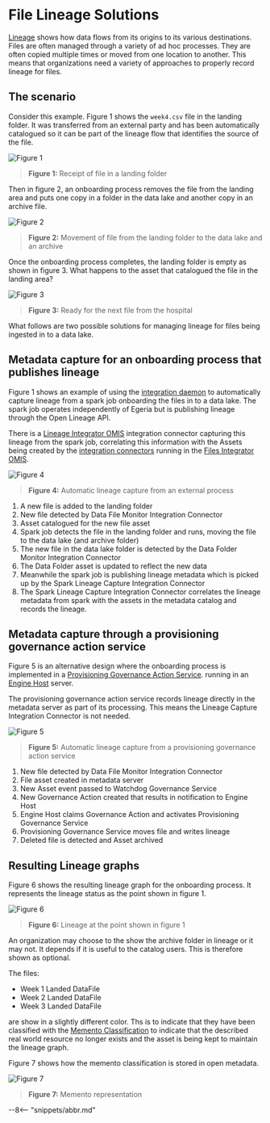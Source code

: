 <!-- SPDX-License-Identifier: CC-BY-4.0 -->
<!-- Copyright Contributors to the Egeria project. -->

# File Lineage Solutions

[Lineage](/egeria-docs/features/lineage-management/overview) shows how data flows from its origins to its various destinations.
Files are often managed through a variety of ad hoc processes.
They are often copied multiple times or moved from one location to another.
This means that organizations need a variety of approaches to properly record lineage for files.


## The scenario

Consider this example.  Figure 1 shows the `week4.csv` file in the landing folder.
It was transferred from an external party and has been automatically catalogued so it can be part of the lineage
flow that identifies the source of the file.

![Figure 1](animation-of-file-lineage-1.png)
> **Figure 1:** Receipt of file in a landing folder

Then in figure 2, an onboarding process removes the file from the landing area and puts one copy in a folder in
the data lake and another copy in an archive file.

![Figure 2](animation-of-file-lineage-2.png)
> **Figure 2:** Movement of file from the landing folder to the data lake and an archive

Once the onboarding process completes, the landing folder is empty as shown in figure 3.
What happens to the asset that catalogued the file in the landing area?

![Figure 3](animation-of-file-lineage-3.png)
> **Figure 3:** Ready for the next file from the hospital

What follows are two possible solutions for managing lineage for files being ingested in to a data lake.

## Metadata capture for an onboarding process that publishes lineage

Figure 1 shows an example of using the 
[integration daemon](/egeria-docs/concepts/integration-daemon)
to automatically capture lineage from a
spark job onboarding the files in to a data lake. The spark job operates independently of Egeria
but is publishing lineage through the Open Lineage API.

There is a [Lineage Integrator OMIS](/egeria-docs/services/omis/lineage-integrator/overview)
integration connector capturing this lineage from the spark job, correlating this information
with the Assets being created by the 
[integration connectors](/egeria-docs/concepts/integration-connector)
running in the
[Files Integrator OMIS](/egeria-docs/services/omis/files-integrator/overview).


![Figure 4](file-lineage-capture-solution-detail.png)
> **Figure 4:** Automatic lineage capture from an external process

1. A new file is added to the landing folder
2. New file detected by Data File Monitor Integration Connector
3. Asset catalogued for the new file asset
4. Spark job detects the file in the landing folder and runs, moving the file to the data lake (and archive folder)
5. The new file in the data lake folder is detected by the Data Folder Monitor Integration Connector
6. The Data Folder asset is updated to reflect the new data
7. Meanwhile the spark job is publishing lineage metadata which is picked up by the Spark Lineage Capture
   Integration Connector
8. The Spark Lineage Capture Integration Connector correlates the lineage metadata from spark with the
   assets in the metadata catalog and records the lineage.

## Metadata capture through a provisioning governance action service

Figure 5 is an alternative design where the onboarding process is implemented in a
[Provisioning Governance Action Service](/egeria-docs/guides/developer/governance-action-services/provisioning-governance-service).
running in an
[Engine Host](/egeria-docs/concepts/engine-host) server.

The provisioning governance action service records lineage directly in the metadata server as part of its processing.
This means the Lineage Capture Integration Connector is not needed.

![Figure 5](governance-action-service.png)
> **Figure 5:** Automatic lineage capture from a provisioning governance action service

1. New file detected by Data File Monitor Integration Connector
2. File asset created in metadata server
3. New Asset event passed to Watchdog Governance Service
4. New Governance Action created that results in notification to Engine Host
5. Engine Host claims Governance Action and activates Provisioning Governance Service
6. Provisioning Governance Service moves file and writes lineage
7. Deleted file is detected and Asset archived 


## Resulting Lineage graphs

Figure 6 shows the resulting lineage graph for the onboarding process.  It represents the
lineage status as the point shown in figure 1.

![Figure 6](file-lineage-output-example.png)
> **Figure 6:** Lineage at the point shown in figure 1

An organization may choose to the show the archive folder in lineage or it may not.
It depends if it is useful to the catalog users.  This is therefore shown as optional.

The files:
* Week 1 Landed DataFile
* Week 2 Landed DataFile
* Week 3 Landed DataFile

are show in a slightly different color.  Ths is to indicate that they have been classified with
the [Memento Classification](/egeria-docs/types/0/0010-Base-Model) to indicate that the
described real world resource no longer exists and the asset is being kept to maintain the lineage graph.

Figure 7 shows how the memento classification is stored in open metadata.

![Figure 7](memento-representation.png)
> **Figure 7:** Memento representation

--8<-- "snippets/abbr.md"